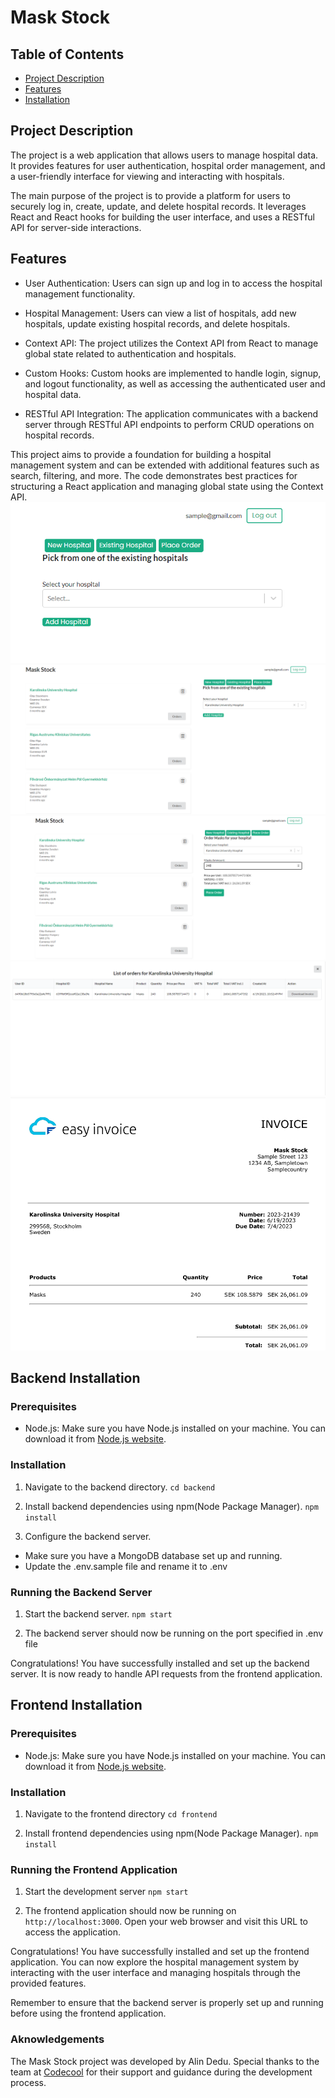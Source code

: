 # Mask Stock

## Table of Contents

- [Project Description](#project-description)
- [Features](#features)
- [Installation](#installation)

## Project Description

The project is a web application that allows users to manage hospital data. It provides features for user authentication, hospital order management, and a user-friendly interface for viewing and interacting with hospitals.

The main purpose of the project is to provide a platform for users to securely log in, create, update, and delete hospital records. It leverages React and React hooks for building the user interface, and uses a RESTful API for server-side interactions.

## Features

- User Authentication: Users can sign up and log in to access the hospital management functionality.

- Hospital Management: Users can view a list of hospitals, add new hospitals, update existing hospital records, and delete hospitals.

- Context API: The project utilizes the Context API from React to manage global state related to authentication and hospitals.

- Custom Hooks: Custom hooks are implemented to handle login, signup, and logout functionality, as well as accessing the authenticated user and hospital data.

- RESTful API Integration: The application communicates with a backend server through RESTful API endpoints to perform CRUD operations on hospital records.

This project aims to provide a foundation for building a hospital management system and can be extended with additional features such as search, filtering, and more. The code demonstrates best practices for structuring a React application and managing global state using the Context API.
![](screenshot1.PNG)
![](screenshot2.PNG)
![](screenshot3.PNG)
![](screenshot4.PNG)
![](screenshot5.PNG)
## Backend Installation

### Prerequisites

- Node.js: Make sure you have Node.js installed on your machine. You can download it from [Node.js website](https://nodejs.org).

### Installation

1. Navigate to the backend directory.
   `cd backend `

2. Install backend dependencies using npm(Node Package Manager).
   `npm install`

3. Configure the backend server.

- Make sure you have a MongoDB database set up and running.
- Update the .env.sample file and rename it to .env

### Running the Backend Server

1. Start the backend server.
   `npm start`

2. The backend server should now be running on the port specified in .env file

Congratulations! You have successfully installed and set up the backend server. It is now ready to handle API requests from the frontend application.

## Frontend Installation

### Prerequisites

- Node.js: Make sure you have Node.js installed on your machine. You can download it from [Node.js website](https://nodejs.org).

### Installation

1. Navigate to the frontend directory
   `cd frontend`

2. Install frontend dependencies using npm(Node Package Manager).
   `npm install`

### Running the Frontend Application

1. Start the development server
   `npm start`

2. The frontend application should now be running on `http://localhost:3000`. Open your web browser and visit this URL to access the application.

Congratulations! You have successfully installed and set up the frontend application. You can now explore the hospital management system by interacting with the user interface and managing hospitals through the provided features.

Remember to ensure that the backend server is properly set up and running before using the frontend application.

### Aknowledgements

The Mask Stock project was developed by Alin Dedu. Special thanks to the team at [Codecool](https://codecool.com/ro/?utm_source=Google&utm_medium=CPC&utm_campaign=RO_Search_FS_NS&utm_content=Brand&gclid=Cj0KCQjwmtGjBhDhARIsAEqfDEfamMslN5iKjSQk3Uhijnekqeo5oxwjoqmUPO2CeBEVm_DLoLC1VE0aAkzaEALw_wcB) for their support and guidance during the development process.
